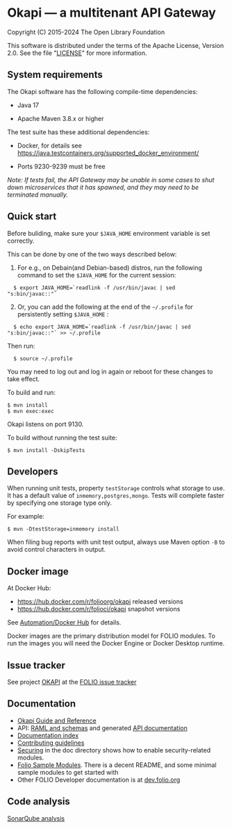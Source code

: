 # Okapi — a multitenant API Gateway

Copyright (C) 2015-2024 The Open Library Foundation

This software is distributed under the terms of the Apache License,
Version 2.0. See the file "[LICENSE](LICENSE)" for more information.

## System requirements

The Okapi software has the following compile-time dependencies:

* Java 17

* Apache Maven 3.8.x or higher

The test suite has these additional dependencies:

* Docker, for details see https://java.testcontainers.org/supported_docker_environment/

* Ports 9230-9239 must be free

*Note: If tests fail, the API Gateway may be unable in some cases to
shut down microservices that it has spawned, and they may need to be
terminated manually.*

## Quick start

Before buliding, make sure your `$JAVA_HOME` environment variable is set correctly.

This can be done by one of the two ways described below:

1. For e.g., on Debain(and Debian-based) distros, run the following command to set the
`$JAVA_HOME` for the current session:

```
  $ export JAVA_HOME=`readlink -f /usr/bin/javac | sed "s:bin/javac::"`
```


2. Or, you can add the following at the end of the ``~/.profile`` for persistently setting ``$JAVA_HOME`` :

```
  $ echo export JAVA_HOME=`readlink -f /usr/bin/javac | sed "s:bin/javac::"` >> ~/.profile
```

Then run:

```
  $ source ~/.profile
```


You may need to log out and log in again or reboot for these changes to take effect.


To build and run:

    $ mvn install
    $ mvn exec:exec

Okapi listens on port 9130.

To build without running the test suite:

    $ mvn install -DskipTests

## Developers

When running unit tests, property `testStorage` controls what storage
to use. It has a default value of `inmemory,postgres,mongo`.
Tests will complete faster by specifying one storage type only.

For example:

    $ mvn -DtestStorage=inmemory install

When filing bug reports with unit test output, always use Maven
option `-B` to avoid control characters in output.

## Docker image

At Docker Hub:

* https://hub.docker.com/r/folioorg/okapi released versions
* https://hub.docker.com/r/folioci/okapi snapshot versions

See [Automation/Docker Hub](https://dev.folio.org/guides/automation/#docker-hub) for details.

Docker images are the primary distribution model for FOLIO modules.
To run the images you will need the Docker Engine or Docker Desktop
runtime.

## Issue tracker

See project [OKAPI](https://issues.folio.org/browse/OKAPI) at the
[FOLIO issue tracker](https://dev.folio.org/guidelines/issue-tracker)

## Documentation

* [Okapi Guide and Reference](doc/guide.md)
* API: [RAML and schemas](okapi-core/src/main/raml) and generated [API documentation](https://dev.folio.org/reference/api/#okapi)
* [Documentation index](doc/index.md)
* [Contributing guidelines](CONTRIBUTING.md)
* [Securing](doc/securing.md) in the doc directory shows how to enable
  security-related modules.
* [Folio Sample Modules](https://github.com/folio-org/folio-sample-modules). There is
a decent README, and some minimal sample modules to get started with
* Other FOLIO Developer documentation is at
  [dev.folio.org](https://dev.folio.org/)

## Code analysis

[SonarQube analysis](https://sonarcloud.io/project/overview?id=org.folio.okapi%3Aokapi)
